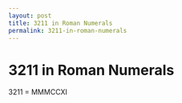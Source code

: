 ```yaml
---
layout: post
title: 3211 in Roman Numerals
permalink: 3211-in-roman-numerals
---
```


# 3211 in Roman Numerals

3211 = MMMCCXI
